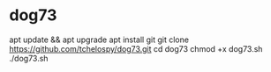 # dog73
apt update && apt upgrade
apt install git
git clone https://github.com/tchelospy/dog73.git
cd dog73
chmod +x dog73.sh
./dog73.sh
